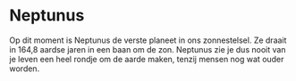 # Neptunus

Op dit moment is Neptunus de verste planeet in ons zonnestelsel. Ze draait in
164,8 aardse jaren in een baan om de zon. Neptunus zie je dus nooit van je leven
een heel rondje om de aarde maken, tenzij mensen nog wat ouder worden.

